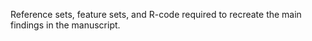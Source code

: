 Reference sets, feature sets, and R-code required to recreate the main findings in the manuscript. 
